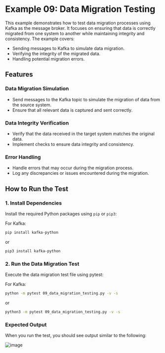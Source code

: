 # Example 09: Data Migration Testing

This example demonstrates how to test data migration processes using Kafka as the message broker. It focuses on ensuring that data is correctly migrated from one system to another while maintaining integrity and consistency. The example covers:

- Sending messages to Kafka to simulate data migration.
- Verifying the integrity of the migrated data.
- Handling potential migration errors.

## Features

### Data Migration Simulation

- Send messages to the Kafka topic to simulate the migration of data from the source system.
- Ensure that all relevant data is captured and sent correctly.

### Data Integrity Verification

- Verify that the data received in the target system matches the original data.
- Implement checks to ensure data integrity and consistency.

### Error Handling

- Handle errors that may occur during the migration process.
- Log any discrepancies or issues encountered during the migration.

## How to Run the Test

### 1. Install Dependencies

Install the required Python packages using `pip` or `pip3`:

For Kafka:
```bash
pip install kafka-python
```

or
```bash
pip3 install kafka-python
```

### 2. Run the Data Migration Test

Execute the data migration test file using pytest:

For Kafka:
```bash
python -m pytest 09_data_migration_testing.py -v -s
```

or
```bash
python3 -m pytest 09_data_migration_testing.py -v -s
```

### Expected Output

When you run the test, you should see output similar to the following:

![image](https://github.com/user-attachments/assets/d05839a6-14fa-446f-8e91-bc1a91c55dd2)


